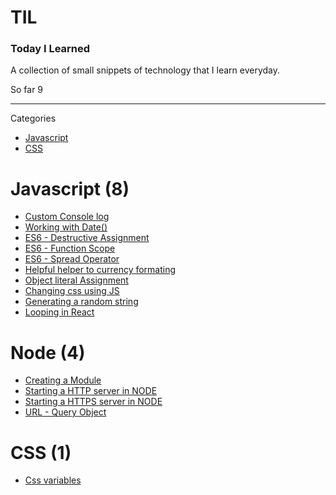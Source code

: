 # TIL 
### Today I Learned

A collection of small snippets of technology that I learn everyday. 

So far 9 

------

Categories 

 * [Javascript](#Javascript)
 * [CSS](#CSS)


 # Javascript (8)

 * [Custom Console log](Javascript/custom-console-log.md)
 * [Working with Date()](Javascript/date-manipulation.md)
 * [ES6 - Destructive Assignment](Javascript/destructive-assignemt-es6.md)
 * [ES6 - Function Scope](Javascript/es6-function-scope.md)
 * [ES6 - Spread Operator ](Javascript/spread-operator.md)
 * [Helpful helper to currency formating](Javascript/monetize.md)
 * [Object literal Assignment](Javascript/object-literal-assignment.md)
 * [Changing css using JS](Javascript/js-change-css.md)
 * [Generating a random string](Javascript/random-string.md)
 * [Looping in React](Javascript/loop-react.md)


# Node (4)

* [Creating a Module](node/creating-module.md)
* [Starting a HTTP server in NODE](node/http-server.md)
* [Starting a HTTPS server in NODE](node/https-server.md)
* [URL - Query Object](node/url-query.md)


# CSS (1)

 * [Css variables](CSS/css-variables.md)